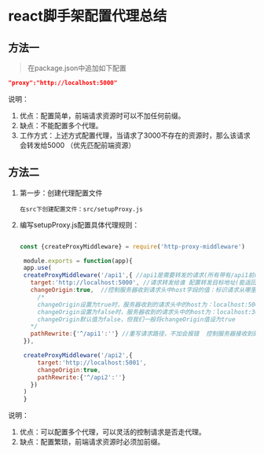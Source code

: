 <!--
 * @Date: 2023-03-19 09:47:39
-->
# react脚手架配置代理总结



## 方法一

> 在package.json中追加如下配置

```json
"proxy":"http://localhost:5000"
```

说明：

1. 优点：配置简单，前端请求资源时可以不加任何前缀。
2. 缺点：不能配置多个代理。
3. 工作方式：上述方式配置代理，当请求了3000不存在的资源时，那么该请求会转发给5000 （优先匹配前端资源）



## 方法二

1. 第一步：创建代理配置文件

   ```
   在src下创建配置文件：src/setupProxy.js
   ```

2. 编写setupProxy.js配置具体代理规则：

   ```js
   
   const {createProxyMiddleware} = require('http-proxy-middleware')

    module.exports = function(app){
    app.use(
    createProxyMiddleware('/api1',{ //api1是需要转发的请求(所有带有/api1前缀的请求都会转发给5000)
      target:'http://localhost:5000', //请求转发给谁 配置转发目标地址(能返回数据的服务器地址)
      changeOrigin:true,  //控制服务器收到请求头中host字段的值：标识请求从哪里发出来的
        /*
        changeOrigin设置为true时，服务器收到的请求头中的host为：localhost:5000
        changeOrigin设置为false时，服务器收到的请求头中的host为：localhost:3000
        changeOrigin默认值为false，但我们一般将changeOrigin值设为true
      */
      pathRewrite:{'^/api1':''} //重写请求路径，不加会报错  控制服务器接收到的请求头中host字段的值 去除请求前缀，保证交给后台服务器的是正常请求地址(必须配置)
    }),

    createProxyMiddleware('/api2',{
        target:'http://localhost:5001',
        changeOrigin:true,
        pathRewrite:{'^/api2':''}
      })
    )
    }
   ```

说明：

1. 优点：可以配置多个代理，可以灵活的控制请求是否走代理。
2. 缺点：配置繁琐，前端请求资源时必须加前缀。